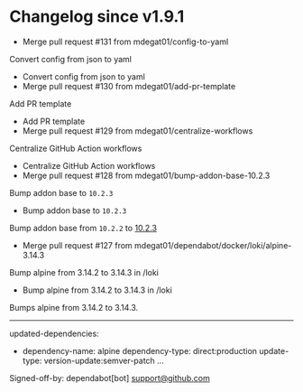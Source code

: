 # Changelog since v1.9.1
- Merge pull request #131 from mdegat01/config-to-yaml

Convert config from json to yaml 
- Convert config from json to yaml 
- Merge pull request #130 from mdegat01/add-pr-template

Add PR template 
- Add PR template 
- Merge pull request #129 from mdegat01/centralize-workflows

Centralize GitHub Action workflows 
- Centralize GitHub Action workflows 
- Merge pull request #128 from mdegat01/bump-addon-base-10.2.3

Bump addon base to `10.2.3` 
- Bump addon base to `10.2.3`

Bump addon base from `10.2.2` to [10.2.3](https://github.com/hassio-addons/addon-base/releases/tag/v10.2.3) 
- Merge pull request #127 from mdegat01/dependabot/docker/loki/alpine-3.14.3

Bump alpine from 3.14.2 to 3.14.3 in /loki 
- Bump alpine from 3.14.2 to 3.14.3 in /loki

Bumps alpine from 3.14.2 to 3.14.3.

---
updated-dependencies:
- dependency-name: alpine
  dependency-type: direct:production
  update-type: version-update:semver-patch
...

Signed-off-by: dependabot[bot] <support@github.com> 
